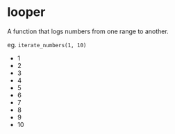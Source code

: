 # looper

A function that logs numbers from one range to another.

eg. ``iterate_numbers(1, 10)``
- 1
- 2
- 3
- 4
- 5
- 6
- 7
- 8
- 9
- 10